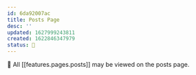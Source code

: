 ```yaml
---
id: 6da92007ac
title: Posts Page
desc: ''
updated: 1627999243811
created: 1622846347979
status: 🌱
---
```


🧺 All [[features.pages.posts]] may be viewed on the posts page.
